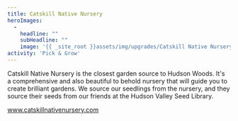 ```yaml
---
title: Catskill Native Nursery
heroImages:
  - 
    headline: ""
    subHeadline: ""
    image: '{{ _site_root }}assets/img/upgrades/Catskill Native Nursery.jpg'
activity: 'Pick & Grow'
---
```

<p>Catskill Native Nursery is the closest garden source to Hudson Woods. It's a&nbsp;comprehensive and also beautiful to behold nursery that will guide you to create brilliant gardens. We source our seedlings from&nbsp;the&nbsp;nursery, and&nbsp;they source their&nbsp;seeds from our friends at the Hudson Valley Seed Library.</p><p><a href="http://www.catskillnativenursery.com/">www.catskillnativenursery.com</a></p>